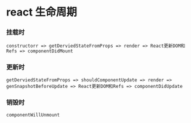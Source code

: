 # react 生命周期

### 挂载时

```constructorr => getDerviedStateFromProps => render => React更新DOM和Refs => componentDidMount```

### 更新时

```getDerviedStateFromProps => shouldComponentUpdate => render => genSnapshotBeforeUpdate => React更新DOM和Refs => componentDidUpdate```

### 销毁时
```componentWillUnmount```